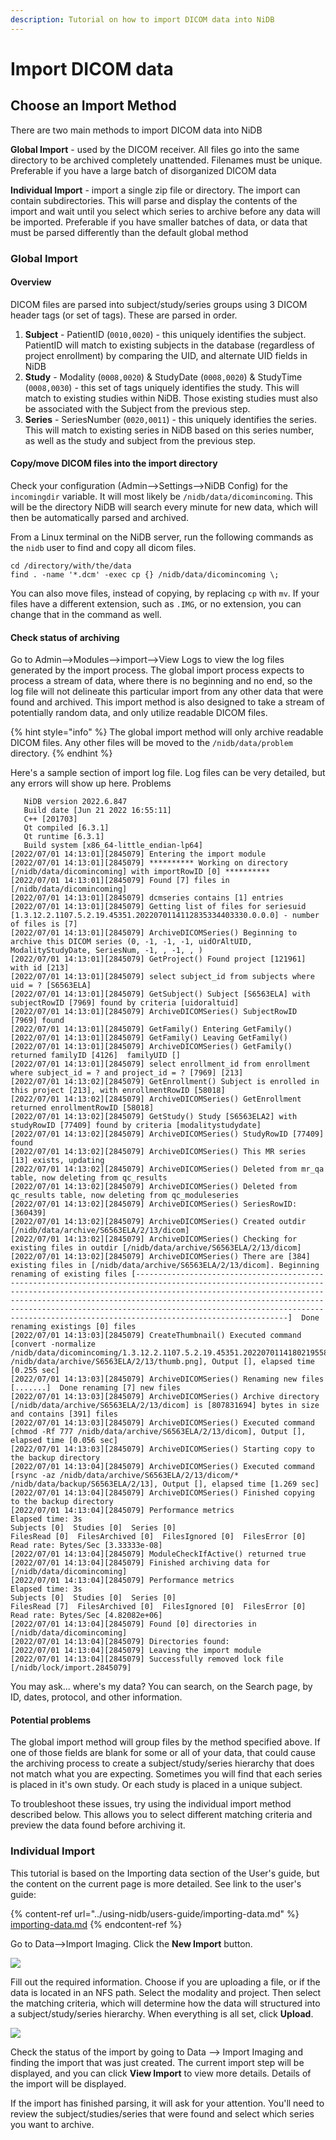 ```yaml
---
description: Tutorial on how to import DICOM data into NiDB
---
```


# Import DICOM data

## Choose an Import Method

There are two main methods to import DICOM data into NiDB

**Global Import** - used by the DICOM receiver. All files go into the same directory to be archived completely unattended. Filenames must be unique. Preferable if you have a large batch of disorganized DICOM data

**Individual Import** - import a single zip file or directory. The import can contain subdirectories. This will parse and display the contents of the import and wait until you select which series to archive before any data will be imported. Preferable if you have smaller batches of data, or data that must be parsed differently than the default global method

### Global Import

#### Overview

DICOM files are parsed into subject/study/series groups using 3 DICOM header tags (or set of tags). These are parsed in order.

1. **Subject** - PatientID (`0010,0020`) - this uniquely identifies the subject. PatientID will match to existing subjects in the database (regardless of project enrollment) by comparing the UID, and alternate UID fields in NiDB
2. **Study** - Modality (`0008,0020`) & StudyDate (`0008,0020`) & StudyTime (`0008,0030`) - this set of tags uniquely identifies the study. This will match to existing studies within NiDB. Those existing studies must also be associated with the Subject from the previous step.
3. **Series** - SeriesNumber (`0020,0011`) - this uniquely identifies the series. This will match to existing series in NiDB based on this series number, as well as the study and subject from the previous step.

#### Copy/move DICOM files into the import directory

Check your configuration (Admin-->Settings-->NiDB Config) for the `incomingdir` variable. It will most likely be `/nidb/data/dicomincoming`. This will be the directory NiDB will search every minute for new data, which will then be automatically parsed and archived.

From a Linux terminal on the NiDB server, run the following commands as the `nidb` user to find and copy all dicom files.

```
cd /directory/with/the/data
find . -name '*.dcm' -exec cp {} /nidb/data/dicomincoming \;
```

You can also move files, instead of copying, by replacing `cp` with `mv`. If your files have a different extension, such as `.IMG`, or no extension, you can change that in the command as well.

#### Check status of archiving

Go to Admin-->Modules-->import-->View Logs to view the log files generated by the import process. The global import process expects to process a stream of data, where there is no beginning and no end, so the log file will not delineate this particular import from any other data that were found and archived. This import method is also designed to take a stream of potentially random data, and only utilize readable DICOM files.

{% hint style="info" %}
The global import method will only archive readable DICOM files. Any other files will be moved to the `/nidb/data/problem` directory.
{% endhint %}

Here's a sample section of import log file. Log files can be very detailed, but any errors will show up here. Problems

```
   NiDB version 2022.6.847
   Build date [Jun 21 2022 16:55:11]
   C++ [201703]
   Qt compiled [6.3.1]
   Qt runtime [6.3.1]
   Build system [x86_64-little_endian-lp64]
[2022/07/01 14:13:01][2845079] Entering the import module
[2022/07/01 14:13:01][2845079] ********** Working on directory [/nidb/data/dicomincoming] with importRowID [0] **********
[2022/07/01 14:13:01][2845079] Found [7] files in [/nidb/data/dicomincoming]
[2022/07/01 14:13:01][2845079] dcmseries contains [1] entries
[2022/07/01 14:13:01][2845079] Getting list of files for seriesuid [1.3.12.2.1107.5.2.19.45351.2022070114112835334403330.0.0.0] - number of files is [7]
[2022/07/01 14:13:01][2845079] ArchiveDICOMSeries() Beginning to archive this DICOM series (0, -1, -1, -1, uidOrAltUID, ModalityStudyDate, SeriesNum, -1, , -1, , )
[2022/07/01 14:13:01][2845079] GetProject() Found project [121961] with id [213]
[2022/07/01 14:13:01][2845079] select subject_id from subjects where uid = ? [S6563ELA]
[2022/07/01 14:13:01][2845079] GetSubject() Subject [S6563ELA] with subjectRowID [7969] found by criteria [uidoraltuid]
[2022/07/01 14:13:01][2845079] ArchiveDICOMSeries() SubjectRowID [7969] found
[2022/07/01 14:13:01][2845079] GetFamily() Entering GetFamily()
[2022/07/01 14:13:01][2845079] GetFamily() Leaving GetFamily()
[2022/07/01 14:13:01][2845079] ArchiveDICOMSeries() GetFamily() returned familyID [4126]  familyUID []
[2022/07/01 14:13:01][2845079] select enrollment_id from enrollment where subject_id = ? and project_id = ? [7969] [213]
[2022/07/01 14:13:02][2845079] GetEnrollment() Subject is enrolled in this project [213], with enrollmentRowID [58018]
[2022/07/01 14:13:02][2845079] ArchiveDICOMSeries() GetEnrollment returned enrollmentRowID [58018]
[2022/07/01 14:13:02][2845079] GetStudy() Study [S6563ELA2] with studyRowID [77409] found by criteria [modalitystudydate]
[2022/07/01 14:13:02][2845079] ArchiveDICOMSeries() StudyRowID [77409] found
[2022/07/01 14:13:02][2845079] ArchiveDICOMSeries() This MR series [13] exists, updating
[2022/07/01 14:13:02][2845079] ArchiveDICOMSeries() Deleted from mr_qa table, now deleting from qc_results
[2022/07/01 14:13:02][2845079] ArchiveDICOMSeries() Deleted from qc_results table, now deleting from qc_moduleseries
[2022/07/01 14:13:02][2845079] ArchiveDICOMSeries() SeriesRowID: [360439]
[2022/07/01 14:13:02][2845079] ArchiveDICOMSeries() Created outdir [/nidb/data/archive/S6563ELA/2/13/dicom]
[2022/07/01 14:13:02][2845079] ArchiveDICOMSeries() Checking for existing files in outdir [/nidb/data/archive/S6563ELA/2/13/dicom]
[2022/07/01 14:13:02][2845079] ArchiveDICOMSeries() There are [384] existing files in [/nidb/data/archive/S6563ELA/2/13/dicom]. Beginning renaming of existing files [------------------------------------------------------------------------------------------------------------------------------------------------------------------------------------------------------------------------------------------------------------------------------------------------------------------------------------------------------------------------------------------------]  Done renaming existings [0] files
[2022/07/01 14:13:03][2845079] CreateThumbnail() Executed command [convert -normalize /nidb/data/dicomincoming/1.3.12.2.1107.5.2.19.45351.2022070114180219558183887 /nidb/data/archive/S6563ELA/2/13/thumb.png], Output [], elapsed time [0.255 sec]
[2022/07/01 14:13:03][2845079] ArchiveDICOMSeries() Renaming new files [.......]  Done renaming [7] new files
[2022/07/01 14:13:03][2845079] ArchiveDICOMSeries() Archive directory [/nidb/data/archive/S6563ELA/2/13/dicom] is [807831694] bytes in size and contains [391] files
[2022/07/01 14:13:03][2845079] ArchiveDICOMSeries() Executed command [chmod -Rf 777 /nidb/data/archive/S6563ELA/2/13/dicom], Output [], elapsed time [0.056 sec]
[2022/07/01 14:13:03][2845079] ArchiveDICOMSeries() Starting copy to the backup directory
[2022/07/01 14:13:04][2845079] ArchiveDICOMSeries() Executed command [rsync -az /nidb/data/archive/S6563ELA/2/13/dicom/* /nidb/data/backup/S6563ELA/2/13], Output [], elapsed time [1.269 sec]
[2022/07/01 14:13:04][2845079] ArchiveDICOMSeries() Finished copying to the backup directory
[2022/07/01 14:13:04][2845079] Performance metrics
Elapsed time: 3s
Subjects [0]  Studies [0]  Series [0]
FilesRead [0]  FilesArchived [0]  FilesIgnored [0]  FilesError [0]
Read rate: Bytes/Sec [3.33333e-08]
[2022/07/01 14:13:04][2845079] ModuleCheckIfActive() returned true
[2022/07/01 14:13:04][2845079] Finished archiving data for [/nidb/data/dicomincoming]
[2022/07/01 14:13:04][2845079] Performance metrics
Elapsed time: 3s
Subjects [0]  Studies [0]  Series [0]
FilesRead [7]  FilesArchived [0]  FilesIgnored [0]  FilesError [0]
Read rate: Bytes/Sec [4.82082e+06]
[2022/07/01 14:13:04][2845079] Found [0] directories in [/nidb/data/dicomincoming]
[2022/07/01 14:13:04][2845079] Directories found: 
[2022/07/01 14:13:04][2845079] Leaving the import module
[2022/07/01 14:13:04][2845079] Successfully removed lock file [/nidb/lock/import.2845079]
```

You may ask... where's my data? You can search, on the Search page, by ID, dates, protocol, and other information.

#### Potential problems

The global import method will group files by the method specified above. If one of those fields are blank for some or all of your data, that could cause the archiving process to create a subject/study/series hierarchy that does not match what you are expecting. Sometimes you will find that each series is placed in it's own study. Or each study is placed in a unique subject.

To troubleshoot these issues, try using the individual import method described below. This allows you to select different matching criteria and preview the data found before archiving it.

### Individual Import

This tutorial is based on the Importing data section of the User's guide, but the content on the current page is more detailed. See link to the user's guide:

{% content-ref url="../using-nidb/users-guide/importing-data.md" %}
[importing-data.md](../using-nidb/users-guide/importing-data.md)
{% endcontent-ref %}

Go to Data-->Import Imaging. Click the **New Import** button.

![](../.gitbook/assets/image.png)

Fill out the required information. Choose if you are uploading a file, or if the data is located in an NFS path. Select the modality and project. Then select the matching criteria, which will determine how the data will structured into a subject/study/series hierarchy. When everything is all set, click **Upload**.

![](<../.gitbook/assets/image (2).png>)

Check the status of the import by going to Data --> Import Imaging and finding the import that was just created. The current import step will be displayed, and you can click **View Import** to view more details. Details of the import will be displayed.

If the import has finished parsing, it will ask for your attention. You'll need to review the subject/studies/series that were found and select which series you want to archive.

